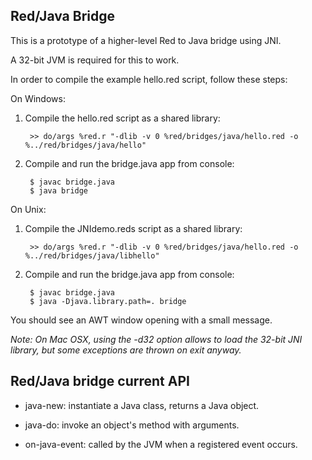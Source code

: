 Red/Java Bridge
------------------------

This is a prototype of a higher-level Red to Java bridge using JNI.

A 32-bit JVM is required for this to work. 

In order to compile the example hello.red script, follow these steps:

On Windows:

1. Compile the hello.red script as a shared library:

        >> do/args %red.r "-dlib -v 0 %red/bridges/java/hello.red -o %../red/bridges/java/hello"   

2. Compile and run the bridge.java app from console:

        $ javac bridge.java
        $ java bridge

On Unix:

1. Compile the JNIdemo.reds script as a shared library:

        >> do/args %red.r "-dlib -v 0 %red/bridges/java/hello.red -o %../red/bridges/java/libhello"

2. Compile and run the bridge.java app from console:

        $ javac bridge.java
        $ java -Djava.library.path=. bridge

You should see an AWT window opening with a small message.

_Note: On Mac OSX, using the -d32 option allows to load the 32-bit JNI library, but some exceptions are thrown on exit anyway._


Red/Java bridge current API
----------------------------

* java-new: instantiate a Java class, returns a Java object.

* java-do: invoke an object's method with arguments.

* on-java-event: called by the JVM when a registered event occurs.